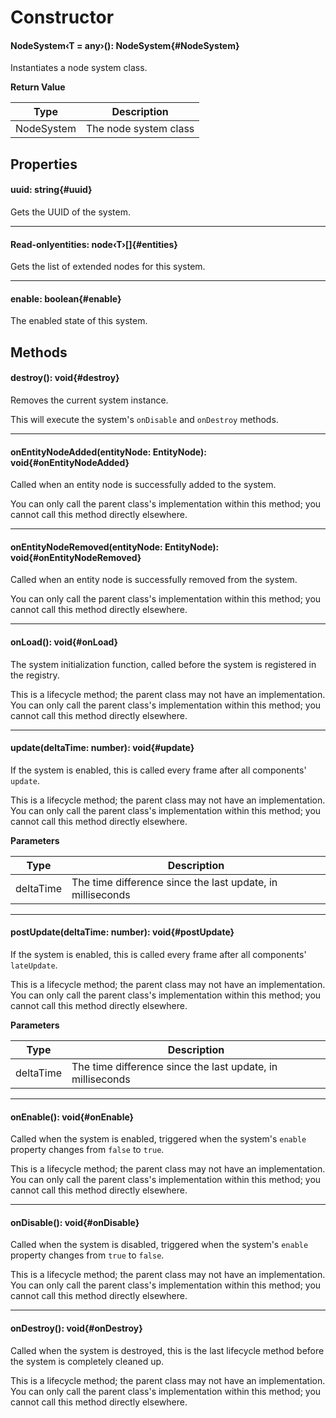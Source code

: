 <script setup>
import '/style.css'
</script>

# Constructor

#### <font id="API" />NodeSystem<font id="Type">‹T = any›</font>()<font id="Type">: NodeSystem</font>{#NodeSystem}

Instantiates a node system class.

**Return Value**

| **Type**   | **Description**       |
| ---------- | --------------------- |
| NodeSystem | The node system class |

## Properties

#### <font id="API" />uuid<font id="Type">: string</font>{#uuid}

Gets the UUID of the system.

---

#### <font id="API" /><font id="ReadOnly" >Read-only</font>entities<font id="Type">: node‹T›[]</font>{#entities}

Gets the list of extended nodes for this system.

---

#### <font id="API" />enable<font id="Type">: boolean</font>{#enable}

The enabled state of this system.

## Methods

#### <font id="API" />destroy()<font id="Type">: void</font>{#destroy}

Removes the current system instance.

This will execute the system's `onDisable` and `onDestroy` methods.

---

#### <font id="API" />onEntityNodeAdded(<font id="Type">entityNode: EntityNode</font>)<font id="Type">: void</font>{#onEntityNodeAdded}

Called when an entity node is successfully added to the system.

You can only call the parent class's implementation within this method; you cannot call this method directly elsewhere.

---

#### <font id="API" />onEntityNodeRemoved(<font id="Type">entityNode: EntityNode</font>)<font id="Type">: void</font>{#onEntityNodeRemoved}

Called when an entity node is successfully removed from the system.

You can only call the parent class's implementation within this method; you cannot call this method directly elsewhere.

---

#### <font id="API" />onLoad()<font id="Type">: void</font>{#onLoad}

The system initialization function, called before the system is registered in the registry.

This is a lifecycle method; the parent class may not have an implementation. You can only call the parent class's implementation within this method; you cannot call this method directly elsewhere.

---

#### <font id="API" />update(<font id="Type">deltaTime: number</font>)<font id="Type">: void</font>{#update}

If the system is enabled, this is called every frame after all components' `update`.

This is a lifecycle method; the parent class may not have an implementation. You can only call the parent class's implementation within this method; you cannot call this method directly elsewhere.

**Parameters**

| **Type**  | **Description**                                            |
| --------- | ---------------------------------------------------------- |
| deltaTime | The time difference since the last update, in milliseconds |

---

#### <font id="API" />postUpdate(<font id="Type">deltaTime: number</font>)<font id="Type">: void</font>{#postUpdate}

If the system is enabled, this is called every frame after all components' `lateUpdate`.

This is a lifecycle method; the parent class may not have an implementation. You can only call the parent class's implementation within this method; you cannot call this method directly elsewhere.

**Parameters**

| **Type**  | **Description**                                            |
| --------- | ---------------------------------------------------------- |
| deltaTime | The time difference since the last update, in milliseconds |

---

#### <font id="API" />onEnable()<font id="Type">: void</font>{#onEnable}

Called when the system is enabled, triggered when the system's `enable` property changes from `false` to `true`.

This is a lifecycle method; the parent class may not have an implementation. You can only call the parent class's implementation within this method; you cannot call this method directly elsewhere.

---

#### <font id="API" />onDisable()<font id="Type">: void</font>{#onDisable}

Called when the system is disabled, triggered when the system's `enable` property changes from `true` to `false`.

This is a lifecycle method; the parent class may not have an implementation. You can only call the parent class's implementation within this method; you cannot call this method directly elsewhere.

---

#### <font id="API" />onDestroy()<font id="Type">: void</font>{#onDestroy}

Called when the system is destroyed, this is the last lifecycle method before the system is completely cleaned up.

This is a lifecycle method; the parent class may not have an implementation. You can only call the parent class's implementation within this method; you cannot call this method directly elsewhere.

